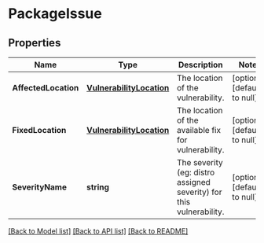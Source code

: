 # PackageIssue

## Properties
Name | Type | Description | Notes
------------ | ------------- | ------------- | -------------
**AffectedLocation** | [**VulnerabilityLocation**](VulnerabilityLocation.md) | The location of the vulnerability. | [optional] [default to null]
**FixedLocation** | [**VulnerabilityLocation**](VulnerabilityLocation.md) | The location of the available fix for vulnerability. | [optional] [default to null]
**SeverityName** | **string** | The severity (eg: distro assigned severity) for this vulnerability. | [optional] [default to null]

[[Back to Model list]](../v1alpha1/README.md#documentation-for-models) [[Back to API list]](../v1alpha1/README.md#documentation-for-api-endpoints) [[Back to README]](../v1alpha1/README.md)


